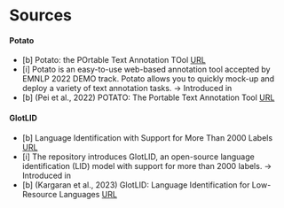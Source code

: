 
# Sources

#### Potato
- [b] Potato: the POrtable Text Annotation TOol [URL](https://github.com/davidjurgens/potato#potato-the-portable-text-annotation-tool)
- [i] Potato is an easy-to-use web-based annotation tool accepted by EMNLP 2022 DEMO track. Potato allows you to quickly mock-up and deploy a variety of text annotation tasks.
→ Introduced in
- [b] (Pei et al., 2022) POTATO: The Portable Text Annotation Tool [URL](https://arxiv.org/abs/2212.08620)


#### GlotLID
- [b] Language Identification with Support for More Than 2000 Labels [URL](https://github.com/cisnlp/GlotLID)
- [i] The repository introduces GlotLID, an open-source language identification (LID) model with support for more than 2000 labels.
→ Introduced in
- [b] (Kargaran et al., 2023) GlotLID: Language Identification for Low-Resource Languages [URL](https://openreview.net/forum?id=dl4e3EBz5j)

